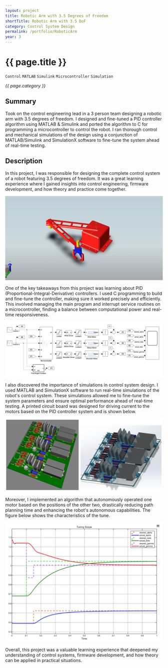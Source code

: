 ```yaml
---
layout: project
title: Robotic Arm with 3.5 Degrees of Freedom
shortTitle: Robotic Arm with 3.5 DoF
category: Control System Design
permalink: /portfolio/RoboticArm
year: 3
---
```



# {{ page.title }}

`Control` `MATLAB` `Simulink` `Microcontroller` `Simulation`

*{{ page.category }}*

## Summary

Took on the control engineering lead in a 3 person team designing a robotic arm with 3.5 degrees of freedom. I designed and fine-tuned a PID controller algorithm using MATLAB & Simulink and ported the algorithm to C for programming a microcontroller to control the robot. I ran thorough control and mechanical simulations of the design using a conjunction of MATLAB/Simulink and SimulationX software to fine-tune the system ahead of real-time testing.

## Description

In this project, I was responsible for designing the complete control system of a robot featuring 3.5 degrees of freedom. It was a great learning experience where I gained insights into control engineering, firmware development, and how theory and practice come together.

![Current Driving PCB](/assets/images/RoboticArm/robot.png)

One of the key takeaways from this project was learning about PID (Proportional-Integral-Derivative) controllers. I used C programming to build and fine-tune the controller, making sure it worked precisely and efficiently. This involved managing the main program and interrupt service routines on a microcontroller, finding a balance between computational power and real-time responsiveness.

![Image](/assets/images/RoboticArm/tuningParameters.png)

I also discovered the importance of simulations in control system design. I used MATLAB and SimulationX software to run real-time simulations of the robot's control system. These simulations allowed me to fine-tune the system parameters and ensure optimal performance ahead of real-time testing. A printed circuit board was designed for driving current to the motors based on the PID controller system and is shown below.

![Current Driving PCB](/assets/images/RoboticArm/currentDriver.png)

Moreover, I implemented an algorithm that autonomously operated one motor based on the positions of the other two, drastically reducing path planning time and enhancing the robot's autonomous capabilities. The figure below shows the characteristics of the tune.

![Image](/assets/images/RoboticArm/tune.png)

Overall, this project was a valuable learning experience that deepened my understanding of control systems, firmware development, and how theory can be applied in practical situations.